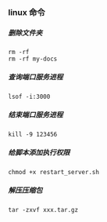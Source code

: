 ### linux 命令

##### 删除文件夹

    rm -rf
    rm -rf my-docs

##### 查询端口服务进程

    lsof -i:3000

##### 结束端口服务进程

    kill -9 123456

##### 给脚本添加执行权限

    chmod +x restart_server.sh

##### 解压压缩包

    tar -zxvf xxx.tar.gz
